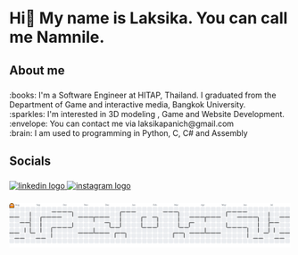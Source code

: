 <h1 align="left">Hi👋 My name is Laksika. You can call me Namnile.</h1>

###

<h2 align="left">About me</h2>

###

<p align="left">:books: I'm a Software Engineer at HITAP, Thailand. I graduated from the Department of Game and interactive media, Bangkok University.<br>:sparkles: I'm interested in 3D modeling , Game and Website Development.<br>:envelope: You can contact me via laksikapanich@gmail.com<br>:brain: I am used to programming in Python, C, C# and Assembly</p>


<h2 align="left">Socials</h2>

###

<div align="left">
  <a href="https://www.linkedin.com/in/laksika-panich/" target="_blank">
    <img src="https://raw.githubusercontent.com/maurodesouza/profile-readme-generator/master/src/assets/icons/social/linkedin/default.svg" width="52" height="40" alt="linkedin logo"  />
  </a>
  <a href="https://www.instagram.com/n.nxmnile/" target="_blank">
    <img src="https://raw.githubusercontent.com/maurodesouza/profile-readme-generator/master/src/assets/icons/social/instagram/default.svg" width="52" height="40" alt="instagram logo"  />
  </a>
</div>

###

<img src="https://raw.githubusercontent.com/Nxmnile/Nxmnile/output/pacman-contribution-graph.svg" alt="Pacman animation" />

###
